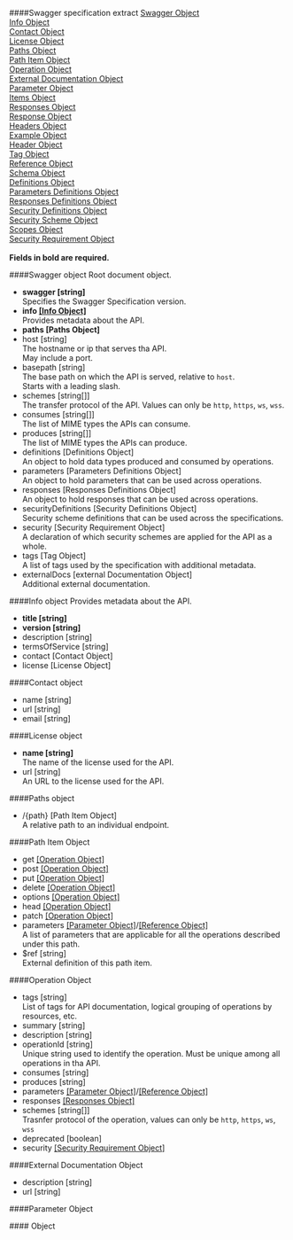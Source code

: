 ####Swagger specification extract
[Swagger Object](#swaggerobject)<br>
[Info Object](#infoobject)<br>
[Contact Object](#contactobject)<br>
[License Object](#licenseobject)<br>
[Paths Object](#pathsobject)<br>
[Path Item Object](#pathitemobject)<br>
[Operation Object](#operationobject)<br>
[External Documentation Object](#externaldocumentationobject)<br>
[Parameter Object](#parameterobject)<br>
[Items Object](#itemsobject)<br>
[Responses Object](#responsesobject)<br>
[Response Object](#responseobject)<br>
[Headers Object](#headersobject)<br>
[Example Object](#exampleobject)<br>
[Header Object](#headerobject)<br>
[Tag Object](#tagobject)<br>
[Reference Object](#referenceobject)<br>
[Schema Object](#schemaobject)<br>
[Definitions Object](#definitionsobject)<br>
[Parameters Definitions Object](#parametersdefinitionsobject)<br>
[Responses Definitions Object](#responsesdefinitionsobject)<br>
[Security Definitions Object](#securitydefinitionsobject)<br>
[Security Scheme Object](#securityschemeobject)<br>
[Scopes Object](#scopesobject)<br>
[Security Requirement Object](#securityrequirementobject)<br>
<br>**Fields in bold are required.**

####<a name="swaggerobject">Swagger object</a>
Root document object.
* **swagger [string]**<br>Specifies the Swagger Specification version.
* **info [[Info Object]](#infoobject)**<br>Provides metadata about the API.
* **paths [Paths Object]**
* host [string]<br>The hostname or ip that serves tha API.<br>May include a port.
* basepath [string]<br>The base path on which the API is served, relative to `host`.<br>Starts with a leading slash.
* schemes [string[]]<br>The transfer protocol of the API. Values can only be `http`, `https`, `ws`, `wss`.
* consumes [string[]]<br>The list of MIME types the APIs can consume.
* produces [string[]]<br>The list of MIME types the APIs can produce.
* definitions [Definitions Object]<br>An object to hold data types produced and consumed by operations.
* parameters [Parameters Definitions Object]<br>An object to hold parameters that can be used across operations.
* responses [Responses Definitions Object]<br>An object to hold responses that can be used across operations.
* securityDefinitions [Security Definitions Object]<br>Security scheme definitions that can be used across the specifications.
* security [Security Requirement Object]<br> A declaration of which security schemes are applied for the API as a whole.
* tags [Tag Object]<br>A list of tags used by the specification with additional metadata.
* externalDocs [external Documentation Object]<br>Additional external documentation.

####<a name="infoobject">Info object</a>
Provides metadata about the API.
* **title [string]**
* **version [string]**
* description [string]
* termsOfService [string]
* contact [Contact Object]
* license [License Object]

####<a name="contactobject">Contact object</a>
* name [string]
* url [string]
* email [string]

####<a name="licenseobject">License object</a>
* **name [string]**<br>The name of the license used for the API.
* url [string]<br>An URL to the license used for the API.

####<a name="pathsobject">Paths object</a>
* /{path} [Path Item Object]<br>A relative path to an individual endpoint.

####<a name="pathitemobject">Path Item Object</a>
* get [[Operation Object]](#operationobject)
* post [[Operation Object]](#operationobject)
* put [[Operation Object]](#operationobject)
* delete [[Operation Object]](#operationobject)
* options [[Operation Object]](#operationobject)
* head [[Operation Object]](#operationobject)
* patch [[Operation Object]](#operationobject)
* parameters [[Parameter Object]](#parameterobject)/[[Reference Object]](#referenceobject)
<br>A list of parameters that are applicable for all the operations described under this path.
* $ref [string]<br>External definition of this path item.

####<a name="operationobject">Operation Object</a>
* tags [string]<br>List of tags for API documentation, logical grouping of operations by resources, etc.
* summary [string]
* description [string]
* operationId [string]<br>Unique string used to identify the operation. Must be unique among all operations in tha API.
* consumes [string]
* produces [string]
* parameters [[Parameter Object]](#parameterobject)/[[Reference Object]](#referenceobject)
* responses [[Responses Object]](#responsesobject)
* schemes [string[]]<br>Trasnfer protocol of the operation, values can only be `http`, `https`, `ws`, `wss`
* deprecated [boolean]
* security [[Security Requirement Object]](#securityrequirementobject)

####<a name="externaldocumentationobject">External Documentation Object</a>
* description [string]
* url [string]

####<a name="parameterobject">Parameter Object</a>

####<a name="object"> Object</a>
